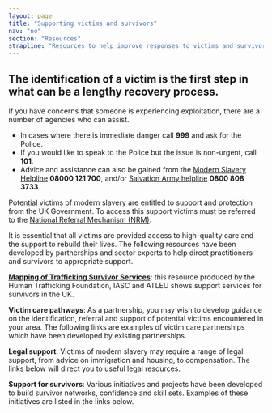 ```yaml
---
layout: page
title: "Supporting victims and survivors"
nav: "no"
section: "Resources"
strapline: "Resources to help improve responses to victims and survivors of modern slavery"
---
```


## The identification of a victim is the first step in what can be a lengthy recovery process.

If you have concerns that someone is experiencing exploitation, there are a number of agencies who can assist.

- In cases where there is immediate danger call **999** and ask for the Police.
- If you would like to speak to the Police but the issue is non-urgent, call **101**.
- Advice and assistance can also be gained from the [Modern Slavery Helpline](https://www.modernslaveryhelpline.org/) **08000 121 700**, and/or [Salvation Army helpline](https://www.salvationarmy.org.uk/referring-victims) **0800 808 3733**.

Potential victims of modern slavery are entitled to support and protection from the UK Government. To access this support victims must be referred to the [National Referral Mechanism (NRM)](https://www.gov.uk/government/publications/how-to-report-modern-slavery/how-to-report-modern-slavery).

It is essential that all victims are provided access to high-quality care and the support to rebuild their lives. The following resources have been developed by partnerships and sector experts to help direct practitioners and survivors to appropriate support.

[**Mapping of Trafficking Survivor Services**](https://www.humantraffickingfoundation.org/support-services): this resource produced by the Human Trafficking Foundation, IASC and ATLEU shows support services for survivors in the UK.

**Victim care pathways**: As a partnership, you may wish to develop guidance on the identification, referral and support of potential victims encountered in your area. The following links are examples of victim care partnerships which have been developed by existing partnerships.

**Legal support**: Victims of modern slavery may require a range of legal support, from advice on immigration and housing, to compensation. The links below will direct you to useful legal resources.

**Support for survivors**: Various initiatives and projects have been developed to build survivor networks, confidence and skill sets. Examples of these initiatives are listed in the links below.
